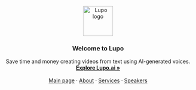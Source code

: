 <p align="center">
  <a href="https://lupo.ai">
    <img src="https://i.ibb.co/FBCnbYZ/wallhaven-83jelj.jpg" alt="Lupo logo" height="80">
  </a>
</p>

<h3 align="center">Welcome to Lupo</h3>

<p align="center">
  Save time and money creating videos from text using AI-generated voices.
  <br>
  <a href="https://lupo.ai"><strong>Explore Lupo.ai »</strong></a>
  <br>
  <br>
  <a href="https://addonsbc.github.io/Lupo-Pages/">Main page</a>
  ·
  <a href="https://addonsbc.github.io/Lupo-Pages/About">About</a>
  ·
  <a href="https://addonsbc.github.io/Lupo-Pages/Services">Services</a>
  ·
  <a href="https://addonsbc.github.io/Lupo-Pages/Speakers">Speakers</a>
</p>
